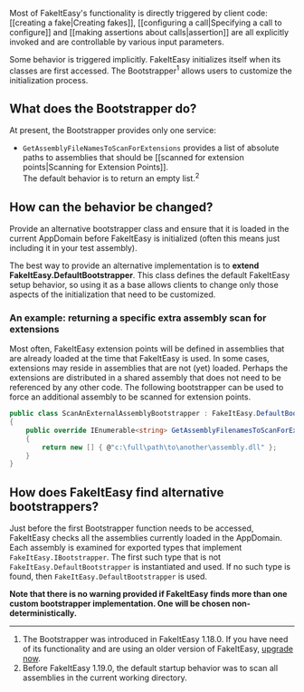 Most of FakeItEasy's functionality is directly triggered by client code: [[creating a fake|Creating fakes]], [[configuring a call|Specifying a call to configure]] and [[making assertions about calls|assertion]] are all explicitly invoked and are controllable by various input parameters.

Some behavior is triggered implicitly. FakeItEasy initializes itself when its classes are first accessed. The Bootstrapper<sup>1</sup> allows users to customize the initialization process.

## What does the Bootstrapper do?

At present, the Bootstrapper provides only one service:

* `GetAssemblyFileNamesToScanForExtensions` provides a list of absolute paths to assemblies that should be [[scanned for extension points|Scanning for Extension Points]].  
The default behavior is to return an empty list.<sup>2</sup>

## How can the behavior be changed?

Provide an alternative bootstrapper class and ensure that it is loaded in the current AppDomain before FakeItEasy is initialized (often this means just including it in your test assembly).

The best way to provide an alternative implementation is to **extend FakeItEasy.DefaultBootstrapper**. This class defines the default FakeItEasy setup behavior, so using it as a base allows clients to change only those aspects of the initialization that need to be customized.

### An example: returning a specific extra assembly scan for extensions

Most often, FakeItEasy extension points will be defined in assemblies that are already loaded at the time that FakeItEasy is used. In some cases, extensions may reside in assemblies that are not (yet) loaded. Perhaps the extensions are distributed in a shared assembly that does not need to be referenced by any other code. The following bootstrapper can be used to force an additional assembly to be scanned for extension points.

```csharp
public class ScanAnExternalAssemblyBootstrapper : FakeItEasy.DefaultBootstrapper
{
    public override IEnumerable<string> GetAssemblyFilenamesToScanForExtensions()
    {
        return new [] { @"c:\full\path\to\another\assembly.dll" };
    }
}
```

## How does FakeItEasy find alternative bootstrappers?

Just before the first Bootstrapper function needs to be accessed, FakeItEasy checks all the assemblies currently loaded in the AppDomain. Each assembly is examined for exported types that implement `FakeItEasy.IBootstrapper`. The first such type that is not `FakeItEasy.DefaultBootstrapper` is instantiated and used. If no such type is found, then `FakeItEasy.DefaultBootstrapper` is used. 

**Note that there is no warning provided if FakeItEasy finds more than one custom bootstrapper implementation. One will be chosen non-deterministically.**

----
1. The Bootstrapper was introduced in FakeItEasy 1.18.0. If you have need of its functionality and are using an older version of FakeItEasy, [upgrade now](https://nuget.org/packages/FakeItEasy/).
2. Before FakeItEasy 1.19.0, the default startup behavior was to scan all assemblies in the current working directory.